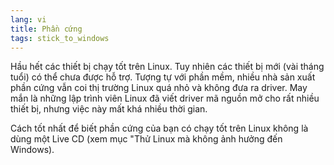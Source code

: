 ```yaml
---
lang: vi
title: Phần cứng
tags: stick_to_windows
---
```


Hầu hết các thiết bị chạy tốt trên Linux. Tuy nhiên các thiết bị mới (vài tháng tuổi) 
có thể chưa được hỗ trợ. Tượng tự với phần mềm, nhiều nhà sản xuất phần cứng vẫn coi 
thị trường Linux quá nhỏ và không đưa ra driver. May mắn là những lập trình viên Linux 
đã viết driver mã nguồn mở cho rất nhiều thiết bị, nhưng việc này mất khá nhiều thời gian.

Cách tốt nhất để biết phần cứng của bạn có chạy tốt trên Linux không là dùng 
một Live CD (xem mục "Thử Linux mà không ảnh hưởng đến Windows).

